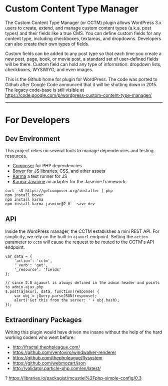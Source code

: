 # Custom Content Type Manager

The Custom Content Type Manager (or CCTM) plugin allows WordPress 3.x users to create, extend, and manage custom content types (a.k.a. post types) and their fields like a true CMS. You can define custom fields for any content type, including checkboxes, textareas, and dropdowns. Developers can also create their own types of fields.

Custom fields can be added to any post type so that each time you create a new post, page, book, or movie post, a standard set of user-defined fields will be there. Custom field can hold any type of information: dropdown lists, checkboxes, WYSIWYG, and even images.

This is the Github home for plugin for WordPress.  The code was ported to Github after Google Code announced that it will be shutting down in 2015.  The legacy code-base is still visible at https://code.google.com/p/wordpress-custom-content-type-manager/

-----------------------------

# For Developers

## Dev Environment

This project relies on several tools to manage dependencies and testing resources.

- [Composer](https://getcomposer.org/) for PHP dependencies
- [Bower](http://bower.io/) for JS libraries, CSS, and other assets
- [Karma](https://karma-runner.github.io/) a test runner for JS
- [Karma-Jasmine](https://github.com/karma-runner/karma-jasmine) an adapter for the Jasmine framework.

````
curl -sS https://getcomposer.org/installer | php
npm install bower
npm install karma
npm install karma-jasmine@2_0 --save-dev
````


## API

Inside the WordPress manager, the CCTM establishes a mini REST API.  For simplicity, we rely on the built-in `ajaxurl` endpoint.  Setting the `action` parameter to `cctm` will cause the request to be routed to the CCTM's API endpoint.


````
var data = {
    'action': 'cctm',
    '_verb': 'get',
    '_resource': 'fields'
};

// since 2.8 ajaxurl is always defined in the admin header and points to admin-ajax.php
$.post(ajaxurl, data, function(response) {
    var obj = jQuery.parseJSON(response);
    alert('Got this from the server: ' + obj.hash);
});
````

## Extraordinary Packages

Writing this plugin would have driven me insane without the help of the hard working coders who went before:

- http://fractal.thephpleague.com/
- https://github.com/ventoviro/windwalker-renderer
- https://github.com/thephpleague/flysystem
- https://github.com/webmozart/json
- http://validator.particle-php.com/en/latest/

? https://libraries.io/packagist/mcustiel%2Fphp-simple-config/0.3